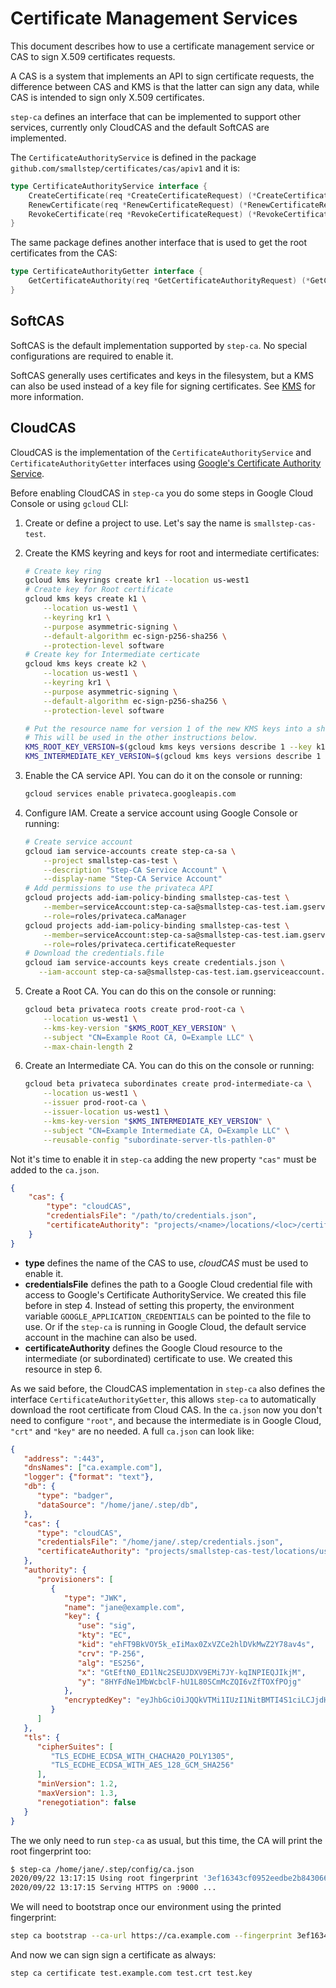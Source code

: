 # Certificate Management Services

This document describes how to use a certificate management service or CAS to
sign X.509 certificates requests.

A CAS is a system that implements an API to sign certificate requests, the
difference between CAS and KMS is that the latter can sign any data, while CAS
is intended to sign only X.509 certificates.

`step-ca` defines an interface that can be implemented to support other
services, currently only CloudCAS and the default SoftCAS are implemented.

The `CertificateAuthorityService` is defined in the package
`github.com/smallstep/certificates/cas/apiv1` and it is:

```go
type CertificateAuthorityService interface {
    CreateCertificate(req *CreateCertificateRequest) (*CreateCertificateResponse, error)
    RenewCertificate(req *RenewCertificateRequest) (*RenewCertificateResponse, error)
    RevokeCertificate(req *RevokeCertificateRequest) (*RevokeCertificateResponse, error)
}
```

The same package defines another interface that is used to get the root
certificates from the CAS:

```go
type CertificateAuthorityGetter interface {
    GetCertificateAuthority(req *GetCertificateAuthorityRequest) (*GetCertificateAuthorityResponse, error)
}
```

## SoftCAS

SoftCAS is the default implementation supported by `step-ca`. No special
configurations are required to enable it.

SoftCAS generally uses certificates and keys in the filesystem, but a KMS can
also be used instead of a key file for signing certificates. See [KMS](kms.md)
for more information.

## CloudCAS

CloudCAS is the implementation of the `CertificateAuthorityService` and
`CertificateAuthorityGetter` interfaces using [Google's Certificate Authority
Service](https://cloud.google.com/certificate-authority-service/).

Before enabling CloudCAS in `step-ca` you do some steps in Google Cloud Console
or using `gcloud` CLI:

1. Create or define a project to use. Let's say the name is `smallstep-cas-test`.
2. Create the KMS keyring and keys for root and intermediate certificates:

   ```sh
   # Create key ring
   gcloud kms keyrings create kr1 --location us-west1
   # Create key for Root certificate
   gcloud kms keys create k1 \
       --location us-west1 \
       --keyring kr1 \
       --purpose asymmetric-signing \
       --default-algorithm ec-sign-p256-sha256 \
       --protection-level software
   # Create key for Intermediate certicate
   gcloud kms keys create k2 \
       --location us-west1 \
       --keyring kr1 \
       --purpose asymmetric-signing \
       --default-algorithm ec-sign-p256-sha256 \
       --protection-level software

   # Put the resource name for version 1 of the new KMS keys into a shell variable.
   # This will be used in the other instructions below.
   KMS_ROOT_KEY_VERSION=$(gcloud kms keys versions describe 1 --key k1 --keyring kr1 --location us-west1 --format "value(name)")
   KMS_INTERMEDIATE_KEY_VERSION=$(gcloud kms keys versions describe 1 --key k2 --keyring kr1 --location us-west1 --format "value(name)")
   ```

3. Enable the CA service API. You can do it on the console or running:

   ```sh
   gcloud services enable privateca.googleapis.com
   ```

4. Configure IAM. Create a service account using Google Console or running:

   ```sh
   # Create service account
   gcloud iam service-accounts create step-ca-sa \
       --project smallstep-cas-test \
       --description "Step-CA Service Account" \
       --display-name "Step-CA Service Account"
   # Add permissions to use the privateca API
   gcloud projects add-iam-policy-binding smallstep-cas-test \
       --member=serviceAccount:step-ca-sa@smallstep-cas-test.iam.gserviceaccount.com \
       --role=roles/privateca.caManager
   gcloud projects add-iam-policy-binding smallstep-cas-test \
       --member=serviceAccount:step-ca-sa@smallstep-cas-test.iam.gserviceaccount.com \
       --role=roles/privateca.certificateRequester
   # Download the credentials.file
   gcloud iam service-accounts keys create credentials.json \
      --iam-account step-ca-sa@smallstep-cas-test.iam.gserviceaccount.com
   ```

5. Create a Root CA. You can do this on the console or running:

   ```sh
   gcloud beta privateca roots create prod-root-ca \
       --location us-west1 \
       --kms-key-version "$KMS_ROOT_KEY_VERSION" \
       --subject "CN=Example Root CA, O=Example LLC" \
       --max-chain-length 2
   ```

6. Create an Intermediate CA. You can do this on the console or running:

   ```sh
   gcloud beta privateca subordinates create prod-intermediate-ca \
       --location us-west1 \
       --issuer prod-root-ca \
       --issuer-location us-west1 \
       --kms-key-version "$KMS_INTERMEDIATE_KEY_VERSION" \
       --subject "CN=Example Intermediate CA, O=Example LLC" \
       --reusable-config "subordinate-server-tls-pathlen-0"
   ```

Not it's time to enable it in `step-ca` adding the new property `"cas"` must be added
to the `ca.json`.

```json
{
    "cas": {
        "type": "cloudCAS",
        "credentialsFile": "/path/to/credentials.json",
        "certificateAuthority": "projects/<name>/locations/<loc>/certificateAuthorities/<ca-name>"
    }
}
```

* **type** defines the name of the CAS to use, _cloudCAS_ must be used to enable it.
* **credentialsFile** defines the path to a Google Cloud credential file with
  access to Google's Certificate AuthorityService. We created this file before
  in step 4. Instead of setting this property, the environment variable
  `GOOGLE_APPLICATION_CREDENTIALS` can be pointed to the file to use. Or if the
  `step-ca` is running in Google Cloud, the default service account in the
  machine can also be used.
* **certificateAuthority** defines the Google Cloud resource to the intermediate
  (or subordinated) certificate to use. We created this resource in step 6.

As we said before, the CloudCAS implementation in `step-ca` also defines the
interface `CertificateAuthorityGetter`, this allows `step-ca` to automatically
download the root certificate from Cloud CAS. In the `ca.json` now you don't
need to configure `"root"`, and because the intermediate is in Google Cloud,
`"crt"` and `"key"` are no needed. A full `ca.json` can look like:

```json
{
   "address": ":443",
   "dnsNames": ["ca.example.com"],
   "logger": {"format": "text"},
   "db": {
      "type": "badger",
      "dataSource": "/home/jane/.step/db",
   },
   "cas": {
      "type": "cloudCAS",
      "credentialsFile": "/home/jane/.step/credentials.json",
      "certificateAuthority": "projects/smallstep-cas-test/locations/us-west1/certificateAuthorities/prod-intermediate-ca"
   },
   "authority": {
      "provisioners": [
         {
            "type": "JWK",
            "name": "jane@example.com",
            "key": {
               "use": "sig",
               "kty": "EC",
               "kid": "ehFT9BkVOY5k_eIiMax0ZxVZCe2hlDVkMwZ2Y78av4s",
               "crv": "P-256",
               "alg": "ES256",
               "x": "GtEftN0_ED1lNc2SEUJDXV9EMi7JY-kqINPIEQJIkjM",
               "y": "8HYFdNe1MbWcbclF-hU1L80SCmMcZQI6vZfTOXfPOjg"
            },
            "encryptedKey": "eyJhbGciOiJQQkVTMi1IUzI1NitBMTI4S1ciLCJjdHkiOiJqd2sranNvbiIsImVuYyI6IkEyNTZHQ00iLCJwMmMiOjEwMDAwMCwicDJzIjoiSjBSWnY5UFZrM3JKRUJkem5RbExzZyJ9.Fiwvo-RIKU5G6v5udeCT1nlX87ElxrocP2FcgNs3AqEz5OH9H4suew.NmzUJR_9xv8ynQC8.dqOveA_G5kn5lxjxnEZoJCystnJMVYLkZ_8CVzfJQhYchbZfNk_-FKdIuQxeWWBzvmomsILFNtLOIUoqSt30qk83lFyGQWN8Ke2bK5DhuwojF7RI_UqkMyiKP0F28Z4ZFhfQP5D2ZT_stoFaMlU8eak0-T8MOiBIfdAJTWM9x2DN-68mtUBuL5z5eU8bqsxELnjGauD_GHTdnduOosmYsw8vp_PmffTTwqUzDFH1RhkeSmRFRZntAizZMGYkxLamquHI3Jvuqiv4eeJ3yLqh3Ppyo_mVQKnxM7P9TyTxcvLkb2dB3K-cItl1fpsz92cy8euKsKG8n5-hKFRyPfY.j7jBN7nUwatoSsIZuNIwHA"
         }
      ]
   },
   "tls": {
      "cipherSuites": [
         "TLS_ECDHE_ECDSA_WITH_CHACHA20_POLY1305",
         "TLS_ECDHE_ECDSA_WITH_AES_128_GCM_SHA256"
      ],
      "minVersion": 1.2,
      "maxVersion": 1.3,
      "renegotiation": false
   }
}
```

The we only need to run `step-ca` as usual, but this time, the CA will print the
root fingerprint too:

```sh
$ step-ca /home/jane/.step/config/ca.json
2020/09/22 13:17:15 Using root fingerprint '3ef16343cf0952eedbe2b843066bb798fa7a7bceb16aa285e8b0399f661b28b7'
2020/09/22 13:17:15 Serving HTTPS on :9000 ...
```

We will need to bootstrap once our environment using the printed fingerprint:

```sh
step ca bootstrap --ca-url https://ca.example.com --fingerprint 3ef16343cf0952eedbe2b843066bb798fa7a7bceb16aa285e8b0399f661b28b7
```

And now we can sign sign a certificate as always:

```sh
step ca certificate test.example.com test.crt test.key
```
